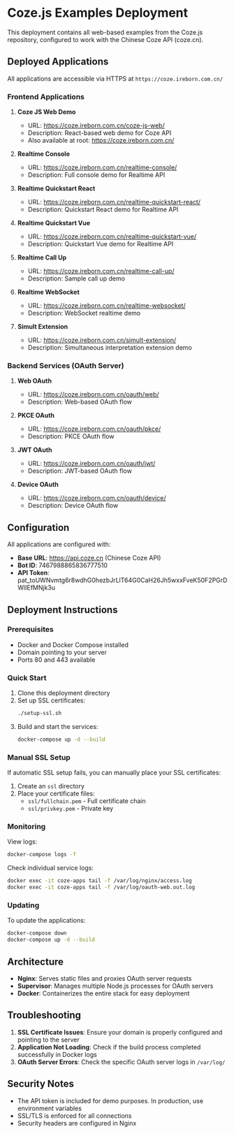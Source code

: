 # Coze.js Examples Deployment

This deployment contains all web-based examples from the Coze.js repository, configured to work with the Chinese Coze API (coze.cn).

## Deployed Applications

All applications are accessible via HTTPS at `https://coze.ireborn.com.cn/`

### Frontend Applications

1. **Coze JS Web Demo**
   - URL: https://coze.ireborn.com.cn/coze-js-web/
   - Description: React-based web demo for Coze API
   - Also available at root: https://coze.ireborn.com.cn/

2. **Realtime Console**
   - URL: https://coze.ireborn.com.cn/realtime-console/
   - Description: Full console demo for Realtime API

3. **Realtime Quickstart React**
   - URL: https://coze.ireborn.com.cn/realtime-quickstart-react/
   - Description: Quickstart React demo for Realtime API

4. **Realtime Quickstart Vue**
   - URL: https://coze.ireborn.com.cn/realtime-quickstart-vue/
   - Description: Quickstart Vue demo for Realtime API

5. **Realtime Call Up**
   - URL: https://coze.ireborn.com.cn/realtime-call-up/
   - Description: Sample call up demo

6. **Realtime WebSocket**
   - URL: https://coze.ireborn.com.cn/realtime-websocket/
   - Description: WebSocket realtime demo

7. **Simult Extension**
   - URL: https://coze.ireborn.com.cn/simult-extension/
   - Description: Simultaneous interpretation extension demo

### Backend Services (OAuth Server)

1. **Web OAuth**
   - URL: https://coze.ireborn.com.cn/oauth/web/
   - Description: Web-based OAuth flow

2. **PKCE OAuth**
   - URL: https://coze.ireborn.com.cn/oauth/pkce/
   - Description: PKCE OAuth flow

3. **JWT OAuth**
   - URL: https://coze.ireborn.com.cn/oauth/jwt/
   - Description: JWT-based OAuth flow

4. **Device OAuth**
   - URL: https://coze.ireborn.com.cn/oauth/device/
   - Description: Device OAuth flow

## Configuration

All applications are configured with:
- **Base URL**: https://api.coze.cn (Chinese Coze API)
- **Bot ID**: 7467988865836777510
- **API Token**: pat_toUWNvmtg6r8wdhG0hezbJrLlT64G0CaH26Jh5wxxFveK50F2PGrDWlIEfMNjk3u

## Deployment Instructions

### Prerequisites
- Docker and Docker Compose installed
- Domain pointing to your server
- Ports 80 and 443 available

### Quick Start

1. Clone this deployment directory
2. Set up SSL certificates:
   ```bash
   ./setup-ssl.sh
   ```
3. Build and start the services:
   ```bash
   docker-compose up -d --build
   ```

### Manual SSL Setup

If automatic SSL setup fails, you can manually place your SSL certificates:
1. Create an `ssl` directory
2. Place your certificate files:
   - `ssl/fullchain.pem` - Full certificate chain
   - `ssl/privkey.pem` - Private key

### Monitoring

View logs:
```bash
docker-compose logs -f
```

Check individual service logs:
```bash
docker exec -it coze-apps tail -f /var/log/nginx/access.log
docker exec -it coze-apps tail -f /var/log/oauth-web.out.log
```

### Updating

To update the applications:
```bash
docker-compose down
docker-compose up -d --build
```

## Architecture

- **Nginx**: Serves static files and proxies OAuth server requests
- **Supervisor**: Manages multiple Node.js processes for OAuth servers
- **Docker**: Containerizes the entire stack for easy deployment

## Troubleshooting

1. **SSL Certificate Issues**: Ensure your domain is properly configured and pointing to the server
2. **Application Not Loading**: Check if the build process completed successfully in Docker logs
3. **OAuth Server Errors**: Check the specific OAuth server logs in `/var/log/`

## Security Notes

- The API token is included for demo purposes. In production, use environment variables
- SSL/TLS is enforced for all connections
- Security headers are configured in Nginx